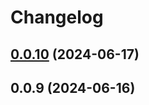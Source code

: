 # Changelog

## [0.0.10](https://github.com/Web3-FullStack/layer/compare/v0.0.9...v0.0.10) (2024-06-17)

## 0.0.9 (2024-06-16)
